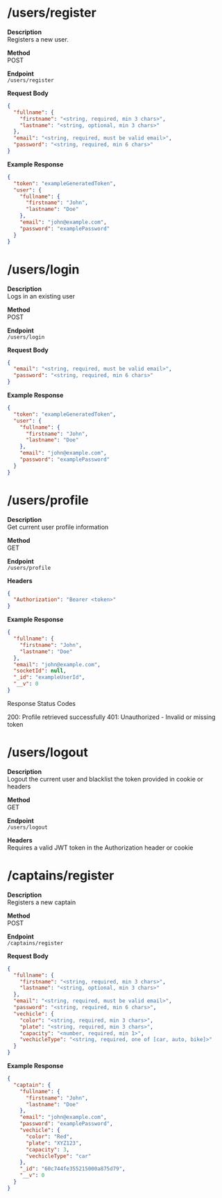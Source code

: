 # /users/register

**Description**  
Registers a new user.

**Method**  
POST

**Endpoint**  
`/users/register`

**Request Body**  
```json
{
  "fullname": {
    "firstname": "<string, required, min 3 chars>",
    "lastname": "<string, optional, min 3 chars>"
  },
  "email": "<string, required, must be valid email>",
  "password": "<string, required, min 6 chars>"
}
```

**Example Response**  
```json
{
  "token": "exampleGeneratedToken",
  "user": {
    "fullname": {
      "firstname": "John",
      "lastname": "Doe"
    },
    "email": "john@example.com",   
    "password": "examplePassword"
  }
}
```

# /users/login

**Description**  
Logs in an existing user

**Method**  
POST

**Endpoint**  
`/users/login`

**Request Body**  
```json
{
  "email": "<string, required, must be valid email>",
  "password": "<string, required, min 6 chars>"
}
```

**Example Response**
```json
{
  "token": "exampleGeneratedToken",
  "user": {
    "fullname": {
      "firstname": "John",
      "lastname": "Doe"
    },
    "email": "john@example.com",
    "password": "examplePassword"
  }
}
```

# /users/profile  

**Description**  
Get current user profile information

**Method**  
GET 

**Endpoint**  
`/users/profile`

**Headers**  
```json
{
  "Authorization": "Bearer <token>"
}
```
**Example Response**
```json
{
  "fullname": {
    "firstname": "John",
    "lastname": "Doe"
  },
  "email": "john@example.com",
  "socketId": null,
  "_id": "exampleUserId",
  "__v": 0
}
```

Response Status Codes

200: Profile retrieved successfully
401: Unauthorized - Invalid or missing token

# /users/logout  

**Description**  
Logout the current user and blacklist the token provided in cookie or headers 

**Method**  
GET 

**Endpoint**  
`/users/logout`

**Headers**  
Requires a valid JWT token in the Authorization header or cookie

# /captains/register

**Description**  
Registers a new captain

**Method**  
POST

**Endpoint**  
`/captains/register`

**Request Body**  
```json
{
  "fullname": {
    "firstname": "<string, required, min 3 chars>",
    "lastname": "<string, optional, min 3 chars>"
  },
  "email": "<string, required, must be valid email>",
  "password": "<string, required, min 6 chars>",
  "vechicle": {
    "color": "<string, required, min 3 chars>",
    "plate": "<string, required, min 3 chars>",
    "capacity": "<number, required, min 1>",
    "vechicleType": "<string, required, one of [car, auto, bike]>"
  }
}
```
**Example Response**
```json
{
  "captain": {
    "fullname": {
      "firstname": "John",
      "lastname": "Doe"
    },
    "email": "john@example.com",
    "password": "examplePassword",
    "vechicle": {
      "color": "Red",
      "plate": "XYZ123",
      "capacity": 3,
      "vechicleType": "car"
    },
    "_id": "60c744fe355215000a875d79",
    "__v": 0
  }
}
```

